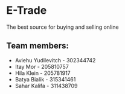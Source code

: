 # E-Trade
The best source for buying and selling online

## Team members:
* Aviehu Yudilevitch - 302344742
* Itay Mor - 205810757
* Hila Klein - 205781917
* Batya Bialik - 315341461
* Sahar Kalifa - 311438709

